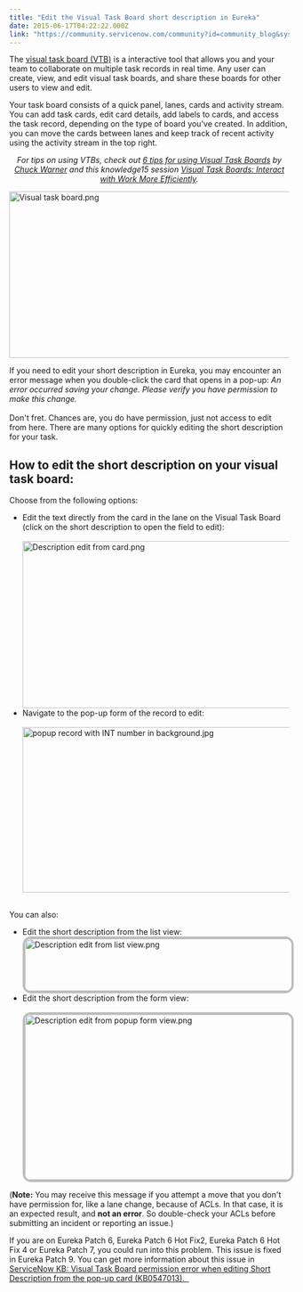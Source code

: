 ```yaml
---
title: "Edit the Visual Task Board short description in Eureka"
date: 2015-06-17T04:22:22.000Z
link: "https://community.servicenow.com/community?id=community_blog&sys_id=71fce2a5dbd0dbc01dcaf3231f96193e"
---
```

<p>The <a title="ki.servicenow.com/index.php?title=Visual_Task_Boards#gsc.tab=0" href="http://wiki.servicenow.com/index.php?title=Visual_Task_Boards#gsc.tab=0">visual task board (VTB)</a> is a interactive tool that allows you and your team to collaborate on multiple task records in real time. Any user can create, view, and edit visual task boards, and share these boards for other users to view and edit.</p><p></p><p>Your task board consists of a quick panel, lanes, cards and activity stream. You can add task cards, edit card details, add labels to cards, and access the task record, depending on the type of board you've created. In addition, you can move the cards between lanes and keep track of recent activity using the activity stream in the top right.</p><p></p><p style="text-align: center;"><em>For tips on using VTBs, check out <a __default_attr="4196" __jive_macro_name="blogpost" class="jive_macro jive_macro_blogpost" data-orig-content="6 tips for using Visual Task Boards" href="/community?id=community_blog&sys_id=634ea6addbd0dbc01dcaf3231f96196b" modifiedtitle="true" title="6 tips for using Visual Task Boards">6 tips for using Visual Task Boards</a> by <a title="Chuck Warner" __default_attr="29240" __jive_macro_name="user" class="jive_macro_user jive_macro" data-orig-content="Chuck Warner" href="/community?id=community_user_profile&user=43021ae1dbd81fc09c9ffb651f961926">Chuck Warner</a> and this knowledge15 session <a title="Visual Task Boards: Interact with Work More Efficiently" __default_attr="2724" __jive_macro_name="document" class="jive_macro_document jive_macro" data-orig-content="Visual Task Boards: Interact with Work More Efficiently" href="/community?id=community_article&sys_id=cddc6665dbd0dbc01dcaf3231f961970">Visual Task Boards: Interact with Work More Efficiently</a>.</em></p><p></p><p><img   alt="Visual task board.png" class="jive-image image-6" src="dd84a08adbd0d704ed6af3231f961901.iix" style="height: 299px; width: 620px; display: block; margin-left: auto; margin-right: auto;"/></p><p></p><p>If you need to edit your short description in Eureka, you may encounter an error message when you double-click the card that opens in a pop-up: <em>An error occurred saving your change. Please verify you have permission to make this change. <br/></em><br/>Don't fret. Chances are, you do have permission, just not access to edit from here. There are many options for quickly editing the short description for your task.</p><p></p><h2>How to edit the short description on your visual task board:</h2><p></p><p>Choose from the following options:</p><ul><li>Edit the text directly from the card in the lane on the Visual Task Board (click on the short description to open the field to edit):<br/><br/><img   alt="Description edit from card.png" class="jive-image image-7" src="1c62488edbd4db048c8ef4621f961987.iix" style="height: 300px; width: 620px; display: block; margin-left: auto; margin-right: auto;"/></li><li>Navigate to the pop-up form of the record to edit:<br/><br/><img  alt="popup record with INT number in background.jpg" class="image-0 jive-image" src="04e1e40edb50d704ed6af3231f961969.iix" style="height: 297px; width: 620px; display: block; margin-left: auto; margin-right: auto;"/></li></ul><p><br/>You can also:</p><ul><li>Edit the short description from the list view:<br/><img   alt="Description edit from list view.png" class="jive-image image-9" src="a9f327f1db50dfc0b322f4621f9619d3.iix" style="height: 94px; width: 620px; display: block; margin-left: auto; margin-right: auto; border: #BDBDBD 4px solid; border-radius: 15px;"/></li><li>Edit the short description from the form view:<br/><br/><img   alt="Description edit from popup form view.png" class="image-10 jive-image" src="34794dcedbd897041dcaf3231f961952.iix" style="height: 297px; width: 620px; display: block; margin-left: auto; margin-right: auto; border: #BDBDBD 4px solid; border-radius: 15px;"/></li></ul><p></p><p>(<strong>Note:</strong> You may receive this message if you attempt a move that you don't have permission for, like a lane change, because of ACLs. In that case, it is an expected result, and <strong>not an error</strong>. So double-check your ACLs before submitting an incident or reporting an issue.)</p><p></p><p>If you are on Eureka Patch 6, Eureka Patch 6 Hot Fix2, Eureka Patch 6 Hot Fix 4 or Eureka Patch 7, you could run into this problem. This issue is fixed in Eureka Patch 9. You can get more information about this issue in <a href="https://hi.service-now.com/kb_view.do?sysparm_article=KB0547013" title="https://hi.service-now.com/kb_view.do?sysparm_article=KB0547013">ServiceNow KB: Visual Task Board permission error when editing Short Description from the pop-up card (KB0547013).   </a></p>